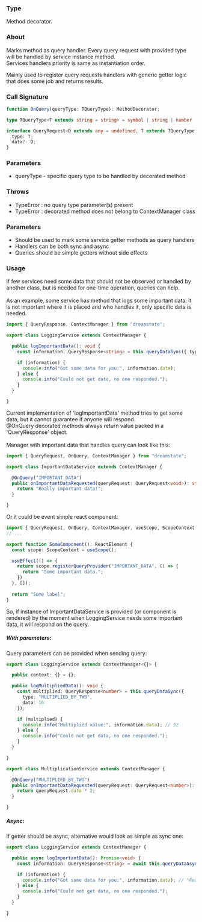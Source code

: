### Type
Method decorator.

### About
Marks method as query handler. Every query request with provided type will be handled by service instance method. <br/>
Services handlers priority is same as instantiation order.

Mainly used to register query requests handlers with generic getter logic that does some job and returns results.

### Call Signature
```typescript
function OnQuery(queryType: TQueryType): MethodDecorator;
```

```typescript
type TQueryType<T extends string = string> = symbol | string | number | T;
```

```typescript
interface QueryRequest<D extends any = undefined, T extends TQueryType = TQueryType> {
  type: T;
  data?: D;
}
```

### Parameters
- queryType - specific query type to be handled by decorated method

### Throws
- TypeError : no query type parameter(s) present
- TypeError : decorated method does not belong to ContextManager class

### Parameters
- Should be used to mark some service getter methods as query handlers
- Handlers can be both sync and async
- Queries should be simple getters without side effects

### Usage
If few services need some data that should not be observed or handled by another class, but is needed for one-time operation, queries can help. <br/>
<br/>
As an example, some service has method that logs some important data.
It is not important where it is placed and who handles it, only specific data is needed. <br/>

```typescript
import { QueryResponse, ContextManager } from "dreamstate";

export class LoggingService extends ContextManager {

  public logImportantData(): void {
    const information: QueryResponse<string> = this.queryDataSync({ type: "IMPORTANT_DATA" });

    if (information) {
      console.info("Got some data for you:", information.data);
    } else {
      console.info("Could not get data, no one responded.");
    }
  }

}
```

Current implementation of 'logImportantData' method tries to get some data, but it cannot guarantee if anyone will respond. <br/>
@OnQuery decorated methods always return value packed in a 'QueryResponse' object.
<br/> <br/>
Manager with important data that handles query can look like this:

```typescript
import { QueryRequest, OnQuery, ContextManager } from "dreamstate";

export class ImportantDataService extends ContextManager {

  @OnQuery("IMPORTANT_DATA")
  public onImportantDataRequested(queryRequest: QueryRequest<void>): string {
    return "Really important data!";
  }

}
```
Or it could be event simple react component:

```typescript
import { QueryRequest, OnQuery, ContextManager, useScope, ScopeContext } from "dreamstate";
// ...

export function SomeComponent(): ReactElement {
  const scope: ScopeContext = useScope();

  useEffect(() => {
    return scope.registerQueryProvider("IMPORTANT_DATA", () => {
      return "Some important data.";  
    })
  }, []);
  
  return "Some label";
}
```

So, if instance of ImportantDataService is provided (or component is rendered) by the moment when LoggingService needs some important data, it will respond on the query.

##### With parameters:
Query parameters can be provided when sending query:

```typescript
export class LoggingService extends ContextManager<{}> {

  public context: {} = {};

  public logMultipliedData(): void {
    const multiplied: QueryResponse<number> = this.queryDataSync({
      type: "MULTIPLIED_BY_TWO",
      data: 16
    });

    if (multiplied) {
      console.info("Multiplied value:", information.data); // 32
    } else {
      console.info("Could not get data, no one responded.");
    }
  }

}
```

```typescript
export class MultiplicationService extends ContextManager {

  @OnQuery("MULTIPLIED_BY_TWO")
  public onImportantDataRequested(queryRequest: QueryRequest<number>): number {
    return queryRequest.data * 2;
  }

}
```

##### Async:
If getter should be async, alternative would look as simple as sync one:

```typescript
export class LoggingService extends ContextManager {

  public async logImportantData(): Promise<void> {
    const information: QueryResponse<string> = await this.queryDataAsync({ type: "IMPORTANT_DATA" });

    if (information) {
      console.info("Got some data for you:", information.data); // "Really important data!"
    } else {
      console.info("Could not get data, no one responded.");
    }
  }

}
```
